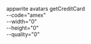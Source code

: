 appwrite avatars getCreditCard \
        --code="amex" \
        --width="0" \
        --height="0" \
        --quality="0"
